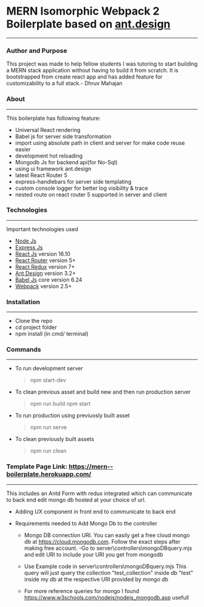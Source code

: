 # MERN Isomorphic Webpack 2 Boilerplate based on [ant.design](https://ant.design)
----------
### Author and Purpose
This project was made to help fellow students I was tutoring to start building a MERN stack application without having to build it from scratch. It is bootstrapped from create react app and has added feature for customizability to a full stack.- Dhruv Mahajan 

### About
----------
This boilerplate has following feature:

 * Universal React rendering
 * Babel js for server side transformation
 * import using absolute path in client and server for make code reuse easier
 * development hot reloading
 * Mongodb Js for backend api(for No-Sql)
 * using ui framework ant.design
 * latest React Router 5
 * express-handlebars for server side templating
 * custom console logger for better log visibility & trace
 * nested route on react router 5 supported in server and client

### Technologies
----------
Important technologies used
* [Node Js](https://nodejs.org/en/)
* [Express Js](https://expressjs.com/)
* [React Js](https://github.com/reactjs) version 16.10
* [React Router](https://github.com/ReactTraining/react-router) version 5+
* [React Redux](https://github.com/reactjs/react-redux) version 7+
* [Ant Design](https://ant.design) version 3.2+
* [Babel Js](https://babeljs.io/) core version 6.24
* [Webpack](https://webpack.js.org/) version 2.5+

### Installation
----------
* Clone the repo
* cd project folder
* npm install (in cmd/ terminal)

### Commands
----------
* To run development server 
	>npm start-dev
* To clean previous asset and build new and then run production server
 	>npm run build
	>npm start
* To run production using previuosly built asset
 	>npm run serve
* To clean previously built assets
 	>npm run clean

### Template Page Link: https://mern--boilerplate.herokuapp.com/
----------
This includes an Antd Form with redux integrated which can communicate to back end edit mongo db hosted at your choice of url.


* Adding UX component in front end to communicate to back end

* Requirements needed to Add Mongo Db to the controller
	- Mongo DB connection URI. You can easily get a free cloud mongo db at https://cloud.mongodb.com. Follow the exact steps after making free account.
	-Go to server\controllers\mongoDBquery.mjs and edit URI to include your URI you get from mongodb

	- Use Example code in server\controllers\mongoDBquery.mjs
	This query will just query the collection "test_collection" inside db "test" inside my db at the respective URI provided by mongo db

	- For more reference queries for mongo I found https://www.w3schools.com/nodejs/nodejs_mongodb.asp
	usefull
